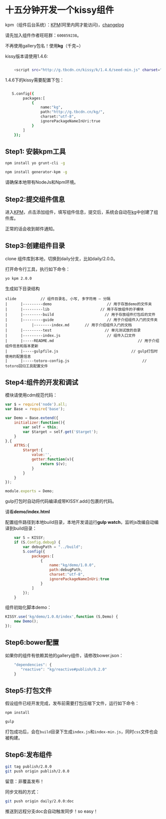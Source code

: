 # 十五分钟开发一个kissy组件

kpm（组件后台系统）：[KPM](http://kpm.f2e.taobao.net/)(阿里内网才能访问)，[changelog](https://github.com/kissygalleryteam/kpm/issues/238)

请先加入组件作者旺旺群：`600859238`。

不再使用gallery包名！使用**kg**（千克~）

kissy版本请使用1.4.6:

````sh

    <script src="http://g.tbcdn.cn/kissy/k/1.4.6/seed-min.js" charset="utf-8"></script>

````

1.4.6下的kissy需要配置下包：

````sh

   S.config({
        packages:[
            {
                name:"kg",
                path:"http://g.tbcdn.cn/kg/",
                charset:"utf-8",
                ignorePackageNameInUri:true
            }
        ]
    });

````

## Step1: 安装kpm工具

````sh
npm install yo grunt-cli -g
````

````sh
npm install generator-kpm -g
````

请确保本地带有NodeJs和Npm环境。

## Step2:提交组件信息

进入[KPM](http://kpm.f2e.taobao.net/)，点击添加组件，填写组件信息，提交后，系统会自动在[kg](http://gitlab.alibaba-inc.com/groups/kg)中创建了组件库。

正常的话会收到邮件通知。

## Step3:创建组件目录

clone 组件库到本地，切换到daily分支，比如daily/2.0.0。

打开命令行工具，执行如下命令：

````sh
yo kpm 2.0.0
````

生成如下目录结构

```
slide           // 组件目录名, 小写, 多字符用 – 分隔
|      |---------demo                         // 用于存放demo的文件夹
|      |---------lib                       // 用于存放组件的子模块
|      |---------build                       // 用于存放组件打包后的文件
|      |---------guide                        // 用于介绍组件入门的文件夹
|           |--------index.md       // 用于介绍组件入门的文档
|      |---------test                        // 单元测试放的目录
|      |---------index.js                     // 组件入口文件
|      |-----README.md                                  	// 用于介绍组件信息和版本更新
|      |-----gulpfile.js                                 // gulp打包时使用的配置信息
|      |-----totoro-config.js                                 // totoro回归工具配置文件
```

## Step4:组件的开发和调试

模块请使用cdm规范代码：

```javascript
var $ = require('node').all;
var Base = require('base');

var Demo = Base.extend({
    initializer:function(){
        var self = this;
        var $target = self.get('$target');
    }
},{
    ATTRS:{
        $target:{
            value:'',
            getter:function(v){
                return $(v);
            }
        }
    }
});

module.exports = Demo;
```

gulp打包时自动将代码编译成带KISSY.add()包裹的代码。

请看**demo/index.html**

配置组件路径到本地build目录，本地开发请运行**gulp watch**，监听js改编自动编译到build目录：

```javascript
    var S = KISSY;
    if (S.Config.debug) {
        var debugPath = "../build";
        S.config({
            packages:[
                {
                    name:"kg/demo/1.0.0",
                    path:debugPath,
                    charset:"utf-8",
                    ignorePackageNameInUri:true
                }
            ]
        });
    }
```

组件初始化脚本demo：

```javascript
KISSY.use('kg/demo/1.0.0/index',function (S,Demo) {
	new Demo();
});
```


## Step6:bower配置

如果你的组件有依赖其他的gallery组件，请修改bower.json：

```javascript
    "dependencies": {
       "reactive": "kg/reactive#publish/0.2.0"
    }
```


## Step5:打包文件

假设组件已经开发完成，发布前需要打包压缩下文件，运行如下命令：

````sh
npm install
````

````sh
gulp
````

打包成功后，会在`build`目录下生成`index.js`和`index-min.js`，同时`css`文件也会被构建。

## Step6:发布组件

````sh
git tag publish/2.0.0
git push origin publish/2.0.0
````
留意：非覆盖发布！

同步文档的方式：

````sh
git push origin daily/2.0.0:doc
````

推送到远程分支doc会自动触发同步！so easy！